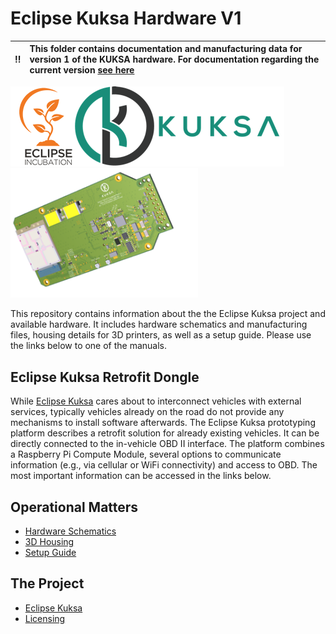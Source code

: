 # Eclipse Kuksa Hardware V1


:bangbang: | This folder contains documentation and manufacturing data for version 1 of the KUKSA hardware. For documentation regarding the current version [see here](../README.md)
:---: | :---

![Eclipse Kuksa Figure](https://raw.githubusercontent.com/eclipse/kuksa.val/master/doc/pictures/logo.png)
<img src="./docs/figures/kuksa_dongle.png" alt="drawing" width="300"/>

This repository contains information about the the Eclipse Kuksa project and available hardware.
It includes hardware schematics and manufacturing files, housing details for 3D printers, as
well as a setup guide. Please use the links below to one of the manuals.

## Eclipse Kuksa Retrofit Dongle

While [Eclipse Kuksa](https://www.eclipse.org/kuksa/) cares about to interconnect
vehicles with external services, typically vehicles already on the road do not
provide any mechanisms to install software afterwards. The Eclipse Kuksa prototyping
platform describes a retrofit solution for already existing vehicles. It can be
directly connected to the in-vehicle OBD II interface. The platform combines a
Raspberry Pi Compute Module, several options to communicate information
(e.g., via cellular or WiFi connectivity) and access to OBD. The most important
information can be accessed in the links below.

## Operational Matters

* [Hardware Schematics](./hardware/Readme.md)
* [3D Housing](./housing/README.md)
* [Setup Guide](./docs/README.md)

## The Project
* [Eclipse Kuksa](https://www.eclipse.org/kuksa/)
* [Licensing](./LICENSE)
